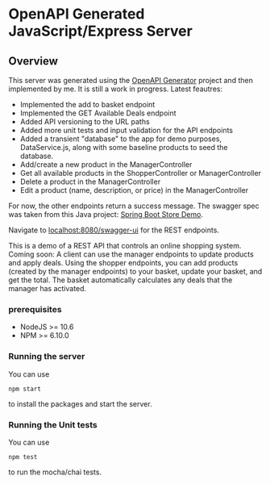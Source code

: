
# OpenAPI Generated JavaScript/Express Server

## Overview
This server was generated using the [OpenAPI Generator](https://openapi-generator.tech) project and then implemented by me.  It is still a work in progress.  Latest feautres:  
- Implemented the add to basket endpoint
- Implemented the GET Available Deals endpoint
- Added API versioning to the URL paths
- Added more unit tests and input validation for the API endpoints
- Added a transient "database" to the app for demo purposes, DataService.js, along with some baseline products to seed the database.
- Add/create a new product in the ManagerController
- Get all available products in the ShopperController or ManagerController
- Delete a product in the ManagerController
- Edit a product (name, description, or price) in the ManagerController

For now, the other endpoints return a success message.  The swagger spec was taken from this Java project: [Spring Boot Store Demo](https://github.com/jump-kick/springboot-store-demo).  

Navigate to [localhost:8080/swagger-ui](http://localhost:8080/swagger-ui) for the REST endpoints.

This is a demo of a REST API that controls an online shopping system. Coming soon: A client can use the manager endpoints to update products and apply deals. Using the shopper endpoints, you can add products (created by the manager endpoints) to your basket, update your basket, and get the total. The basket automatically calculates any deals that the manager has activated.

### prerequisites
- NodeJS >= 10.6
- NPM >= 6.10.0

### Running the server
You can use
```
npm start
```
to install the packages and start the server.

### Running the Unit tests
You can use
```
npm test
```
to run the mocha/chai tests.
